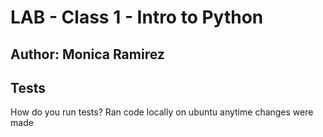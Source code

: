 # LAB - Class 1 - Intro to Python

## Author: Monica Ramirez

## Tests
How do you run tests?
Ran code locally on ubuntu anytime changes were made
